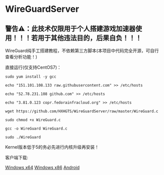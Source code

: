 # WireGuardServer

## 警告⚠：此技术仅限用于个人搭建游戏加速器使用！！！若用于其他违法目的，后果自负！！！

WireGuard纯手工搭建教程，不依赖第三方脚本(本项目中代码完全开源，可自行查看分析功能！)

直接运行(仅支持CentOS7)：
```
sudo yum install -y gcc

echo "151.101.108.133 raw.githubusercontent.com" >> /etc/hosts

echo "52.78.231.108 github.com" >> /etc/hosts

echo "3.81.0.123 copr.fedorainfracloud.org" >> /etc/hosts

wget https://github.com/HXHGTS/WireGuardServer/raw/master/WireGuard.c

sudo chmod +x WireGuard.c

gcc -o WireGuard WireGuard.c

sudo ./WireGuard
```
Kernel版本低于5的务必先进行内核升级再安装！

客户端下载:

[Windows x64](https://wwa.lanzous.com/i9q09f3x2zi) [Windows x86](https://wwa.lanzous.com/ibVYif3x32b) [Android](https://wwa.lanzous.com/izHzDf3x1sf)

